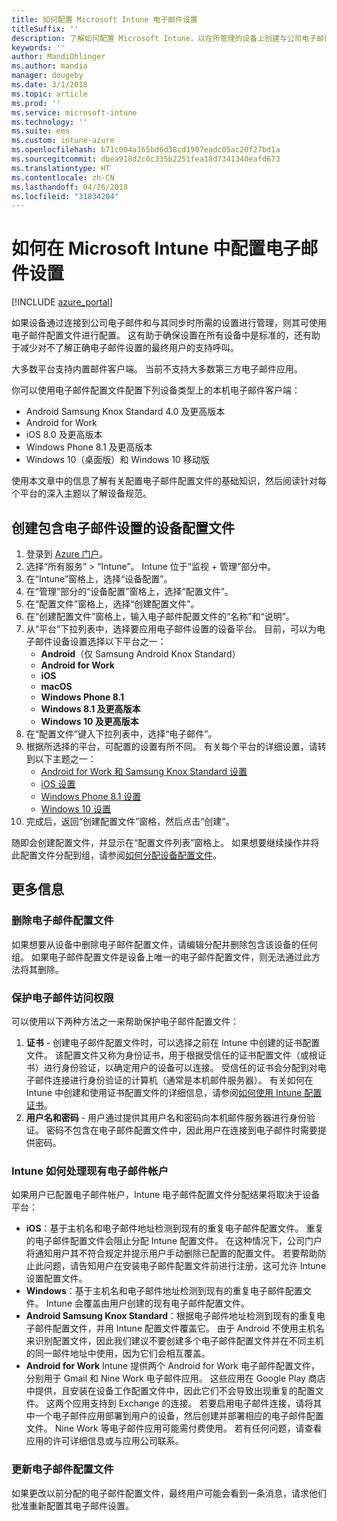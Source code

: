 ```yaml
---
title: 如何配置 Microsoft Intune 电子邮件设置
titleSuffix: ''
description: 了解如何配置 Microsoft Intune，以在所管理的设备上创建与公司电子邮件的连接。
keywords: ''
author: MandiOhlinger
ms.author: mandia
manager: dougeby
ms.date: 3/1/2018
ms.topic: article
ms.prod: ''
ms.service: microsoft-intune
ms.technology: ''
ms.suite: ems
ms.custom: intune-azure
ms.openlocfilehash: b71c004a165bd6d38cd1907eadc05ac20f27bd1a
ms.sourcegitcommit: dbea918d2c0c335b2251fea18d7341340eafd673
ms.translationtype: HT
ms.contentlocale: zh-CN
ms.lasthandoff: 04/26/2018
ms.locfileid: "31834204"
---
```

# <a name="how-to-configure-email-settings-in-microsoft-intune"></a>如何在 Microsoft Intune 中配置电子邮件设置

[!INCLUDE [azure_portal](./includes/azure_portal.md)]

如果设备通过连接到公司电子邮件和与其同步时所需的设置进行管理，则其可使用电子邮件配置文件进行配置。 这有助于确保设置在所有设备中是标准的，还有助于减少对不了解正确电子邮件设置的最终用户的支持呼叫。

大多数平台支持内置邮件客户端。 当前不支持大多数第三方电子邮件应用。

你可以使用电子邮件配置文件配置下列设备类型上的本机电子邮件客户端：

- Android Samsung Knox Standard 4.0 及更高版本
- Android for Work
- iOS 8.0 及更高版本
- Windows Phone 8.1 及更高版本
- Windows 10（桌面版）和 Windows 10 移动版

使用本文章中的信息了解有关配置电子邮件配置文件的基础知识，然后阅读针对每个平台的深入主题以了解设备规范。

## <a name="create-a-device-profile-containing-email-settings"></a>创建包含电子邮件设置的设备配置文件

1. 登录到 [Azure 门户](https://portal.azure.com)。
2. 选择“所有服务” > “Intune”。 Intune 位于“监视 + 管理”部分中。
3. 在“Intune”窗格上，选择“设备配置”。
2. 在“管理”部分的“设备配置”窗格上，选择“配置文件”。
3. 在“配置文件”窗格上，选择“创建配置文件”。
4. 在“创建配置文件”窗格上，输入电子邮件配置文件的“名称”和“说明”。
5. 从“平台”下拉列表中，选择要应用电子邮件设置的设备平台。 目前，可以为电子邮件设备设置选择以下平台之一：
    - **Android**（仅 Samsung Android Knox Standard）
    - **Android for Work**
    - **iOS**
    - **macOS**
    - **Windows Phone 8.1**
    - **Windows 8.1 及更高版本**
    - **Windows 10 及更高版本**
6. 在“配置文件”键入下拉列表中，选择“电子邮件”。
7. 根据所选择的平台，可配置的设置有所不同。 有关每个平台的详细设置，请转到以下主题之一：
    - [Android for Work 和 Samsung Knox Standard 设置](email-settings-android.md)
    - [iOS 设置](email-settings-ios.md)
    - [Windows Phone 8.1 设置](email-settings-windows-phone-8-1.md)
    - [Windows 10 设置](email-settings-windows-10.md)
8. 完成后，返回“创建配置文件”窗格，然后点击“创建”。

随即会创建配置文件，并显示在“配置文件列表”窗格上。
如果想要继续操作并将此配置文件分配到组，请参阅[如何分配设备配置文件](device-profile-assign.md)。

## <a name="further-information"></a>更多信息

### <a name="remove-an-email-profile"></a>删除电子邮件配置文件

如果想要从设备中删除电子邮件配置文件，请编辑分配并删除包含该设备的任何组。 如果电子邮件配置文件是设备上唯一的电子邮件配置文件，则无法通过此方法将其删除。

### <a name="securing-email-access"></a>保护电子邮件访问权限

可以使用以下两种方法之一来帮助保护电子邮件配置文件：

1. **证书** - 创建电子邮件配置文件时，可以选择之前在 Intune 中创建的证书配置文件。 该配置文件又称为身份证书，用于根据受信任的证书配置文件（或根证书）进行身份验证，以确定用户的设备可以连接。 受信任的证书会分配到对电子邮件连接进行身份验证的计算机（通常是本机邮件服务器）。
有关如何在 Intune 中创建和使用证书配置文件的详细信息，请参阅[如何使用 Intune 配置证书](certificates-configure.md)。
2. **用户名和密码** - 用户通过提供其用户名和密码向本机邮件服务器进行身份验证。
密码不包含在电子邮件配置文件中，因此用户在连接到电子邮件时需要提供密码。


### <a name="how-intune-handles-existing-email-accounts"></a>Intune 如何处理现有电子邮件帐户

如果用户已配置电子邮件帐户，Intune 电子邮件配置文件分配结果将取决于设备平台：

- **iOS**：基于主机名和电子邮件地址检测到现有的重复电子邮件配置文件。 重复的电子邮件配置文件会阻止分配 Intune 配置文件。 在这种情况下，公司门户将通知用户其不符合规定并提示用户手动删除已配置的配置文件。 若要帮助防止此问题，请告知用户在安装电子邮件配置文件前进行注册，这可允许 Intune 设置配置文件。
- **Windows**：基于主机名和电子邮件地址检测到现有的重复电子邮件配置文件。 Intune 会覆盖由用户创建的现有电子邮件配置文件。
- **Android Samsung Knox Standard**：根据电子邮件地址检测到现有的重复电子邮件配置文件，并用 Intune 配置文件覆盖它。
由于 Android 不使用主机名来识别配置文件，因此我们建议不要创建多个电子邮件配置文件并在不同主机的同一邮件地址中使用，因为它们会相互覆盖。
- **Android for Work** Intune 提供两个 Android for Work 电子邮件配置文件，分别用于 Gmail 和 Nine Work 电子邮件应用。 这些应用在 Google Play 商店中提供，且安装在设备工作配置文件中，因此它们不会导致出现重复的配置文件。 这两个应用支持到 Exchange 的连接。 若要启用电子邮件连接，请将其中一个电子邮件应用部署到用户的设备，然后创建并部署相应的电子邮件配置文件。 Nine Work 等电子邮件应用可能需付费使用。 若有任何问题，请查看应用的许可详细信息或与应用公司联系。

### <a name="update-an-email-profile"></a>更新电子邮件配置文件

如果更改以前分配的电子邮件配置文件，最终用户可能会看到一条消息，请求他们批准重新配置其电子邮件设置。
